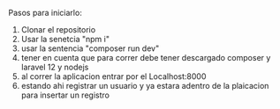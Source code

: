 Pasos para iniciarlo:
1. Clonar el repositorio
2. Usar la senetcia "npm i"
3. usar la sentencia "composer run dev"
4. tener en cuenta que para correr debe tener descargado composer y laravel 12 y nodejs
5. al correr la aplicacion entrar por el Localhost:8000
6. estando ahi registrar un usuario y ya estara adentro de la plaicacion para insertar un registro

